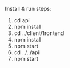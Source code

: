 Install & run steps:

1. cd api 
2. npm install
3. cd ../client/frontend
4. npm install
5. npm start
6. cd ../../api
7. npm start